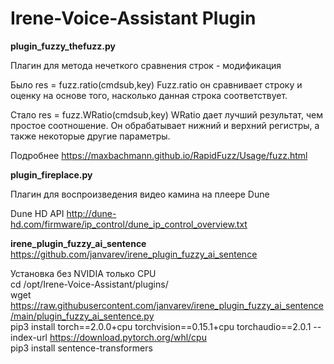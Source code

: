 # Irene-Voice-Assistant Plugin
 
**plugin_fuzzy_thefuzz.py**

Плагин для метода нечеткого сравнения строк - модификация

Было res = fuzz.ratio(cmdsub,key)
Fuzz.ratio он сравнивает строку и оценку на основе того, насколько данная строка соответствует.

Стало res = fuzz.WRatio(cmdsub,key)
WRatio дает лучший результат, чем простое соотношение. Он обрабатывает нижний и верхний регистры, а также некоторые другие параметры.

Подробнее
https://maxbachmann.github.io/RapidFuzz/Usage/fuzz.html

**plugin_fireplace.py**

Плагин для воспроизведения видео камина на плеере Dune

Dune HD API
http://dune-hd.com/firmware/ip_control/dune_ip_control_overview.txt

**irene_plugin_fuzzy_ai_sentence**<br>
https://github.com/janvarev/irene_plugin_fuzzy_ai_sentence

Установка без NVIDIA только CPU<br>
cd /opt/Irene-Voice-Assistant/plugins/<br>
wget https://raw.githubusercontent.com/janvarev/irene_plugin_fuzzy_ai_sentence/main/plugin_fuzzy_ai_sentence.py<br>
pip3 install torch==2.0.0+cpu torchvision==0.15.1+cpu torchaudio==2.0.1 --index-url https://download.pytorch.org/whl/cpu<br>
pip3 install sentence-transformers<br>
